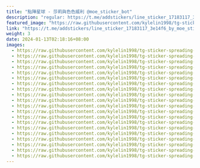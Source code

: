 ```yaml
---
title: "點陣星球 - 莎莉與色色威利 @moe_sticker_bot"
description: "regular: https://t.me/addstickers/line_sticker_17183117_3e14f6_by_moe_sticker_bot"
featured_image: "https://raw.githubusercontent.com/kylelin1998/tg-sticker-spreading-worldwide-images/main/img/106d95da-b826-4100-8109-cb17bff5d9aa.jpg"
link: "https://t.me/addstickers/line_sticker_17183117_3e14f6_by_moe_sticker_bot"
weight: 3
date: 2024-01-13T02:18:16+08:00
images:
  - https://raw.githubusercontent.com/kylelin1998/tg-sticker-spreading-worldwide-images/main/img/106d95da-b826-4100-8109-cb17bff5d9aa.jpg
  - https://raw.githubusercontent.com/kylelin1998/tg-sticker-spreading-worldwide-images/main/img/779a9131-b0e5-4ad2-a876-bb13a18eda96.jpg
  - https://raw.githubusercontent.com/kylelin1998/tg-sticker-spreading-worldwide-images/main/img/2b0a8b41-2f51-4e3e-a08e-47a0edb13ac9.jpg
  - https://raw.githubusercontent.com/kylelin1998/tg-sticker-spreading-worldwide-images/main/img/562fc3b1-b63f-4274-8af4-e4dbb2d313ba.jpg
  - https://raw.githubusercontent.com/kylelin1998/tg-sticker-spreading-worldwide-images/main/img/def3f61c-fdcb-4d4e-af7f-a5ca40124163.jpg
  - https://raw.githubusercontent.com/kylelin1998/tg-sticker-spreading-worldwide-images/main/img/a69a12e7-d106-4793-b755-b0f0df5bde66.jpg
  - https://raw.githubusercontent.com/kylelin1998/tg-sticker-spreading-worldwide-images/main/img/437d6f66-8828-473e-9ef6-5f152b19866d.jpg
  - https://raw.githubusercontent.com/kylelin1998/tg-sticker-spreading-worldwide-images/main/img/417568e5-0b99-48be-90f8-8f9afd4cc1ed.jpg
  - https://raw.githubusercontent.com/kylelin1998/tg-sticker-spreading-worldwide-images/main/img/c01a746d-03bf-48d7-a54c-fd32278e6e55.jpg
  - https://raw.githubusercontent.com/kylelin1998/tg-sticker-spreading-worldwide-images/main/img/3b1e4bb8-2429-46c9-9b27-d47581a8d219.jpg
  - https://raw.githubusercontent.com/kylelin1998/tg-sticker-spreading-worldwide-images/main/img/38e77191-d402-4c26-b197-08513f860c54.jpg
  - https://raw.githubusercontent.com/kylelin1998/tg-sticker-spreading-worldwide-images/main/img/3764155f-1e5e-42fb-a32f-5406f67d3e43.jpg
  - https://raw.githubusercontent.com/kylelin1998/tg-sticker-spreading-worldwide-images/main/img/c158bffb-be0d-492b-aada-5cbcd21daccb.jpg
  - https://raw.githubusercontent.com/kylelin1998/tg-sticker-spreading-worldwide-images/main/img/975d958b-fcac-478c-b5f0-3cd981e27eaa.jpg
  - https://raw.githubusercontent.com/kylelin1998/tg-sticker-spreading-worldwide-images/main/img/d150591c-7bdd-40f7-8ad7-8609ef5a82f6.jpg
  - https://raw.githubusercontent.com/kylelin1998/tg-sticker-spreading-worldwide-images/main/img/91aa301e-0441-4793-b62f-ccad23e7ea7c.jpg
  - https://raw.githubusercontent.com/kylelin1998/tg-sticker-spreading-worldwide-images/main/img/f298109d-d231-468f-a5dc-c213f19dde43.jpg
  - https://raw.githubusercontent.com/kylelin1998/tg-sticker-spreading-worldwide-images/main/img/bec6977c-dbdf-486a-8ea8-34363906c334.jpg
  - https://raw.githubusercontent.com/kylelin1998/tg-sticker-spreading-worldwide-images/main/img/3f69464c-0d3b-44c2-bf2a-c5456bdaa298.jpg
  - https://raw.githubusercontent.com/kylelin1998/tg-sticker-spreading-worldwide-images/main/img/c55940db-2003-4576-846d-ca8a6955daa7.jpg
---
```

